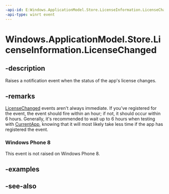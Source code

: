 ----api-id: E:Windows.ApplicationModel.Store.LicenseInformation.LicenseChanged
-api-type: winrt event
---<!-- Event syntaxpublic event Windows.ApplicationModel.Store.LicenseChangedEventHandler LicenseChanged--># Windows.ApplicationModel.Store.LicenseInformation.LicenseChanged## -descriptionRaises a notification event when the status of the app's license changes.## -remarks[LicenseChanged](licenseinformation_licensechanged.md) events aren't always immediate. If you’ve registered for the event, the event should fire within an hour; if not, it should occur within 6 hours. Generally, it's recommended to wait up to 6 hours when testing with [CurrentApp](currentapp.md), knowing that it will most likely take less time if the app has registered the event.### Windows Phone 8This event is not raised on Windows Phone 8.## -examples## -see-also